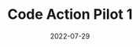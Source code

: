 ---
lang: en
title: Code Action Pilot 1
date: 2022-07-29
link: https://festa.io/events/2451
thumbnail: 2022-07-29-CodeAction.png
description: >-
  GDG Daegu's first offline event with Cloud Bandwagon!
---